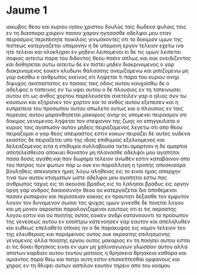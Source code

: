 # Jaume 1
ιακωβος θεου και κυριου ιησου χριστου δουλος ταις δωδεκα φυλαις ταις εν τη διασπορα χαιρειν
πασαν χαραν ηγησασθε αδελφοι μου οταν πειρασμοις περιπεσητε ποικιλοις 
γινωσκοντες οτι το δοκιμιον υμων της πιστεως κατεργαζεται υπομονην
η δε υπομονη εργον τελειον εχετω ινα ητε τελειοι και ολοκληροι εν μηδενι λειπομενοι
ει δε τις υμων λειπεται σοφιας αιτειτω παρα του διδοντος θεου πασιν απλως και ουκ ονειδιζοντος και δοθησεται αυτω
αιτειτω δε εν πιστει μηδεν διακρινομενος ο γαρ διακρινομενος εοικεν κλυδωνι θαλασσης ανεμιζομενω και ριπιζομενω
μη γαρ οιεσθω ο ανθρωπος εκεινος οτι ληψεται τι παρα του κυριου
ανηρ διψυχος ακαταστατος εν πασαις ταις οδοις αυτου
καυχασθω δε ο αδελφος ο ταπεινος εν τω υψει αυτου
ο δε πλουσιος εν τη ταπεινωσει αυτου οτι ως ανθος χορτου παρελευσεται 
ανετειλεν γαρ ο ηλιος συν τω καυσωνι και εξηρανεν τον χορτον και το ανθος αυτου εξεπεσεν και η ευπρεπεια του προσωπου αυτου απωλετο ουτως και ο πλουσιος εν ταις πορειαις αυτου μαρανθησεται
μακαριος ανηρ ος υπομενει πειρασμον οτι δοκιμος γενομενος ληψεται τον στεφανον της ζωης ον επηγγειλατο ο κυριος τοις αγαπωσιν αυτον
μηδεις πειραζομενος λεγετω οτι απο θεου πειραζομαι ο γαρ θεος απειραστος εστιν κακων πειραζει δε αυτος ουδενα
εκαστος δε πειραζεται υπο της ιδιας επιθυμιας εξελκομενος και δελεαζομενος
ειτα η επιθυμια συλλαβουσα τικτει αμαρτιαν η δε αμαρτια αποτελεσθεισα αποκυει θανατον
μη πλανασθε αδελφοι μου αγαπητοι
πασα δοσις αγαθη και παν δωρημα τελειον ανωθεν εστιν καταβαινον απο του πατρος των φωτων παρ ω ουκ ενι παραλλαγη η τροπης αποσκιασμα
βουληθεις απεκυησεν ημας λογω αληθειας εις το ειναι ημας απαρχην τινα των αυτου κτισματων
ωστε αδελφοι μου αγαπητοι εστω πας ανθρωπος ταχυς εις το ακουσαι βραδυς εις το λαλησαι βραδυς εις οργην
οργη γαρ ανδρος δικαιοσυνην θεου ου κατεργαζεται
διο αποθεμενοι πασαν ρυπαριαν και περισσειαν κακιας εν πραυτητι δεξασθε τον εμφυτον λογον τον δυναμενον σωσαι τας ψυχας υμων
γινεσθε δε ποιηται λογου και μη μονον ακροαται παραλογιζομενοι εαυτους 
οτι ει τις ακροατης λογου εστιν και ου ποιητης ουτος εοικεν ανδρι κατανοουντι το προσωπον της γενεσεως αυτου εν εσοπτρω
κατενοησεν γαρ εαυτον και απεληλυθεν και ευθεως επελαθετο οποιος ην
ο δε παρακυψας εις νομον τελειον τον της ελευθεριας και παραμεινας ουτος ουκ ακροατης επιλησμονης γενομενος αλλα ποιητης εργου ουτος μακαριος εν τη ποιησει αυτου εσται
ει τις δοκει θρησκος ειναι εν υμιν μη χαλιναγωγων γλωσσαν αυτου αλλα απατων καρδιαν αυτου τουτου ματαιος η θρησκεια
θρησκεια καθαρα και αμιαντος παρα θεω και πατρι αυτη εστιν επισκεπτεσθαι ορφανους και χηρας εν τη θλιψει αυτων ασπιλον εαυτον τηρειν απο του κοσμου
